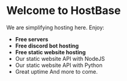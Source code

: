# Welcome to HostBase
We are simplifying hosting here. Enjoy:
- **Free servers**
- **Free discord bot hosting**
- **Free static website hosting**
- Our static website API with NodeJS
- Our static website API with Python
- Great uptime
And more to come.

